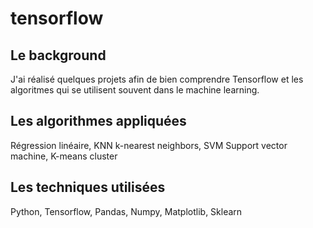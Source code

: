 # tensorflow
## Le background
J'ai réalisé quelques projets afin de bien comprendre Tensorflow et les algoritmes qui se utilisent souvent dans le machine learning.
## Les algorithmes appliquées
Régression linéaire, KNN k-nearest neighbors, SVM Support vector machine, K-means cluster
## Les techniques utilisées
Python, Tensorflow, Pandas, Numpy, Matplotlib, Sklearn
